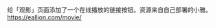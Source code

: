 <p>给「观影」页面添加了一个在线播放的链接按钮。资源来自自己部署的小雅。<br /><a href="https://eallion.com/movie/" target="_blank" rel="nofollow noopener" translate="no"><span class="invisible">https://</span><span class="">eallion.com/movie/</span><span class="invisible"></span></a></p>